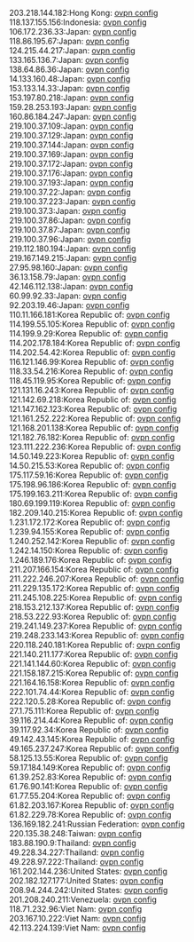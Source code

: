 203.218.144.182:Hong Kong: [ovpn config](vpn/203_218_144_182.ovpn)  
118.137.155.156:Indonesia: [ovpn config](vpn/118_137_155_156.ovpn)  
106.172.236.33:Japan: [ovpn config](vpn/106_172_236_33.ovpn)  
118.86.195.67:Japan: [ovpn config](vpn/118_86_195_67.ovpn)  
124.215.44.217:Japan: [ovpn config](vpn/124_215_44_217.ovpn)  
133.165.136.7:Japan: [ovpn config](vpn/133_165_136_7.ovpn)  
138.64.86.36:Japan: [ovpn config](vpn/138_64_86_36.ovpn)  
14.133.160.48:Japan: [ovpn config](vpn/14_133_160_48.ovpn)  
153.133.14.33:Japan: [ovpn config](vpn/153_133_14_33.ovpn)  
153.197.80.218:Japan: [ovpn config](vpn/153_197_80_218.ovpn)  
159.28.253.193:Japan: [ovpn config](vpn/159_28_253_193.ovpn)  
160.86.184.247:Japan: [ovpn config](vpn/160_86_184_247.ovpn)  
219.100.37.109:Japan: [ovpn config](vpn/219_100_37_109.ovpn)  
219.100.37.129:Japan: [ovpn config](vpn/219_100_37_129.ovpn)  
219.100.37.144:Japan: [ovpn config](vpn/219_100_37_144.ovpn)  
219.100.37.169:Japan: [ovpn config](vpn/219_100_37_169.ovpn)  
219.100.37.172:Japan: [ovpn config](vpn/219_100_37_172.ovpn)  
219.100.37.176:Japan: [ovpn config](vpn/219_100_37_176.ovpn)  
219.100.37.193:Japan: [ovpn config](vpn/219_100_37_193.ovpn)  
219.100.37.22:Japan: [ovpn config](vpn/219_100_37_22.ovpn)  
219.100.37.223:Japan: [ovpn config](vpn/219_100_37_223.ovpn)  
219.100.37.3:Japan: [ovpn config](vpn/219_100_37_3.ovpn)  
219.100.37.86:Japan: [ovpn config](vpn/219_100_37_86.ovpn)  
219.100.37.87:Japan: [ovpn config](vpn/219_100_37_87.ovpn)  
219.100.37.96:Japan: [ovpn config](vpn/219_100_37_96.ovpn)  
219.112.180.194:Japan: [ovpn config](vpn/219_112_180_194.ovpn)  
219.167.149.215:Japan: [ovpn config](vpn/219_167_149_215.ovpn)  
27.95.98.160:Japan: [ovpn config](vpn/27_95_98_160.ovpn)  
36.13.158.79:Japan: [ovpn config](vpn/36_13_158_79.ovpn)  
42.146.112.138:Japan: [ovpn config](vpn/42_146_112_138.ovpn)  
60.99.92.33:Japan: [ovpn config](vpn/60_99_92_33.ovpn)  
92.203.19.46:Japan: [ovpn config](vpn/92_203_19_46.ovpn)  
110.11.166.181:Korea Republic of: [ovpn config](vpn/110_11_166_181.ovpn)  
114.199.55.105:Korea Republic of: [ovpn config](vpn/114_199_55_105.ovpn)  
114.199.9.29:Korea Republic of: [ovpn config](vpn/114_199_9_29.ovpn)  
114.202.178.184:Korea Republic of: [ovpn config](vpn/114_202_178_184.ovpn)  
114.202.54.42:Korea Republic of: [ovpn config](vpn/114_202_54_42.ovpn)  
116.121.146.99:Korea Republic of: [ovpn config](vpn/116_121_146_99.ovpn)  
118.33.54.216:Korea Republic of: [ovpn config](vpn/118_33_54_216.ovpn)  
118.45.119.95:Korea Republic of: [ovpn config](vpn/118_45_119_95.ovpn)  
121.131.16.243:Korea Republic of: [ovpn config](vpn/121_131_16_243.ovpn)  
121.142.69.218:Korea Republic of: [ovpn config](vpn/121_142_69_218.ovpn)  
121.147.162.123:Korea Republic of: [ovpn config](vpn/121_147_162_123.ovpn)  
121.161.252.222:Korea Republic of: [ovpn config](vpn/121_161_252_222.ovpn)  
121.168.201.138:Korea Republic of: [ovpn config](vpn/121_168_201_138.ovpn)  
121.182.76.182:Korea Republic of: [ovpn config](vpn/121_182_76_182.ovpn)  
123.111.222.236:Korea Republic of: [ovpn config](vpn/123_111_222_236.ovpn)  
14.50.149.223:Korea Republic of: [ovpn config](vpn/14_50_149_223.ovpn)  
14.50.215.53:Korea Republic of: [ovpn config](vpn/14_50_215_53.ovpn)  
175.117.59.16:Korea Republic of: [ovpn config](vpn/175_117_59_16.ovpn)  
175.198.96.186:Korea Republic of: [ovpn config](vpn/175_198_96_186.ovpn)  
175.199.163.211:Korea Republic of: [ovpn config](vpn/175_199_163_211.ovpn)  
180.69.199.119:Korea Republic of: [ovpn config](vpn/180_69_199_119.ovpn)  
182.209.140.215:Korea Republic of: [ovpn config](vpn/182_209_140_215.ovpn)  
1.231.172.172:Korea Republic of: [ovpn config](vpn/1_231_172_172.ovpn)  
1.239.94.155:Korea Republic of: [ovpn config](vpn/1_239_94_155.ovpn)  
1.240.252.142:Korea Republic of: [ovpn config](vpn/1_240_252_142.ovpn)  
1.242.14.150:Korea Republic of: [ovpn config](vpn/1_242_14_150.ovpn)  
1.246.189.176:Korea Republic of: [ovpn config](vpn/1_246_189_176.ovpn)  
211.207.166.154:Korea Republic of: [ovpn config](vpn/211_207_166_154.ovpn)  
211.222.246.207:Korea Republic of: [ovpn config](vpn/211_222_246_207.ovpn)  
211.229.135.172:Korea Republic of: [ovpn config](vpn/211_229_135_172.ovpn)  
211.245.108.225:Korea Republic of: [ovpn config](vpn/211_245_108_225.ovpn)  
218.153.212.137:Korea Republic of: [ovpn config](vpn/218_153_212_137.ovpn)  
218.53.222.93:Korea Republic of: [ovpn config](vpn/218_53_222_93.ovpn)  
219.241.149.237:Korea Republic of: [ovpn config](vpn/219_241_149_237.ovpn)  
219.248.233.143:Korea Republic of: [ovpn config](vpn/219_248_233_143.ovpn)  
220.118.240.181:Korea Republic of: [ovpn config](vpn/220_118_240_181.ovpn)  
221.140.211.177:Korea Republic of: [ovpn config](vpn/221_140_211_177.ovpn)  
221.141.144.60:Korea Republic of: [ovpn config](vpn/221_141_144_60.ovpn)  
221.158.187.215:Korea Republic of: [ovpn config](vpn/221_158_187_215.ovpn)  
221.164.16.158:Korea Republic of: [ovpn config](vpn/221_164_16_158.ovpn)  
222.101.74.44:Korea Republic of: [ovpn config](vpn/222_101_74_44.ovpn)  
222.120.5.28:Korea Republic of: [ovpn config](vpn/222_120_5_28.ovpn)  
27.1.75.111:Korea Republic of: [ovpn config](vpn/27_1_75_111.ovpn)  
39.116.214.44:Korea Republic of: [ovpn config](vpn/39_116_214_44.ovpn)  
39.117.92.34:Korea Republic of: [ovpn config](vpn/39_117_92_34.ovpn)  
49.142.43.145:Korea Republic of: [ovpn config](vpn/49_142_43_145.ovpn)  
49.165.237.247:Korea Republic of: [ovpn config](vpn/49_165_237_247.ovpn)  
58.125.13.55:Korea Republic of: [ovpn config](vpn/58_125_13_55.ovpn)  
59.17.184.149:Korea Republic of: [ovpn config](vpn/59_17_184_149.ovpn)  
61.39.252.83:Korea Republic of: [ovpn config](vpn/61_39_252_83.ovpn)  
61.76.90.141:Korea Republic of: [ovpn config](vpn/61_76_90_141.ovpn)  
61.77.55.204:Korea Republic of: [ovpn config](vpn/61_77_55_204.ovpn)  
61.82.203.167:Korea Republic of: [ovpn config](vpn/61_82_203_167.ovpn)  
61.82.229.78:Korea Republic of: [ovpn config](vpn/61_82_229_78.ovpn)  
136.169.182.241:Russian Federation: [ovpn config](vpn/136_169_182_241.ovpn)  
220.135.38.248:Taiwan: [ovpn config](vpn/220_135_38_248.ovpn)  
183.88.190.9:Thailand: [ovpn config](vpn/183_88_190_9.ovpn)  
49.228.34.227:Thailand: [ovpn config](vpn/49_228_34_227.ovpn)  
49.228.97.222:Thailand: [ovpn config](vpn/49_228_97_222.ovpn)  
161.202.144.236:United States: [ovpn config](vpn/161_202_144_236.ovpn)  
202.182.127.177:United States: [ovpn config](vpn/202_182_127_177.ovpn)  
208.94.244.242:United States: [ovpn config](vpn/208_94_244_242.ovpn)  
201.208.240.211:Venezuela: [ovpn config](vpn/201_208_240_211.ovpn)  
118.71.232.96:Viet Nam: [ovpn config](vpn/118_71_232_96.ovpn)  
203.167.10.222:Viet Nam: [ovpn config](vpn/203_167_10_222.ovpn)  
42.113.224.139:Viet Nam: [ovpn config](vpn/42_113_224_139.ovpn)  
